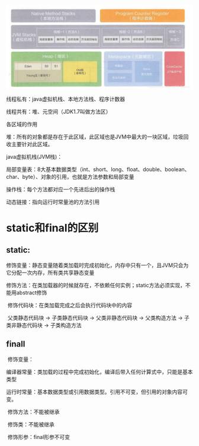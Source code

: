 ![image-20230506170157716](./assets/image-20230506170157716.png)

线程私有：java虚拟机栈、本地方法栈、程序计数器

线程共有：堆、元空间（JDK1.7叫做方法区）

各区域的作用

堆：所有的对象都是存在于此区域，此区域也是JVM中最大的一块区域，垃圾回收主要针对此区域。

java虚拟机栈(JVM栈)：

局部变量表：8大基本数据类型（int、short、long、float、double、boolean、char、byte）、对象的引用，也就是方法参数和局部变量

操作栈：每个方法都对应一个先进后出的操作栈

动态链接：指向运行时常量池的方法引用

# static和final的区别

## 	static:

​				修饰变量：静态变量随着类加载时完成初始化，内存中只有一个，且JVM只会为它分配一次内存，所有类共享静态变量

​				修饰方法：在类加载器的时候就存在，不依赖任何实例；static方法必须实现，不能用abstract修饰

​				修饰代码块：在类加载完成之后会执行代码块中的内容

​				父类静态代码块 -> 子类静态代码块 -> 父类非静态代码块 -> 父类构造方法 -> 子类非静态代码块 -> 子类构造方法

## 	finall

​				修饰变量：

​							编译器常量：类加载的过程中完成初始化，编译后带入任何计算式中，只能是基本类型

​							运行时常量：基本数据类型或引用数据类型。引用不可变，但引用的对象内容可变。

​				修饰方法：不能被继承

​				修饰类：不能被继承

​				修饰形参：final形参不可变